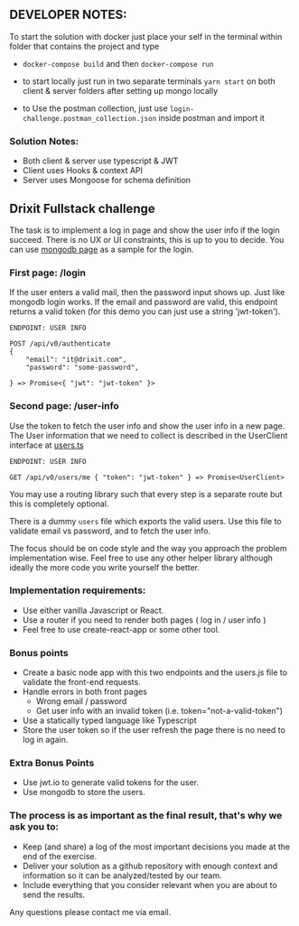 ## DEVELOPER NOTES:
To start the solution with docker just place your self in the terminal within folder that contains the project and type

- `docker-compose build`
and then
`docker-compose run`


- to start locally just run in two separate terminals
`yarn start` on both client & server folders after setting up mongo locally


- to Use the postman collection, just use `login-challenge.postman_collection.json` inside postman and import it

### Solution Notes:
- Both client & server use typescript & JWT
- Client uses Hooks & context API
- Server uses Mongoose for schema definition


## Drixit Fullstack challenge

The task is to implement a log in page and show the user info if the login succeed.
There is no UX or UI constraints, this is up to you to decide. You can use [mongodb page](https://account.mongodb.com/account/login) as a sample for the login.

### First page: /login

If the user enters a valid mail, then the password input shows up. Just like mongodb login works.
If the email and password are valid, this endpoint returns a valid token (for this demo you can just use a string 'jwt-token').

```
ENDPOINT: USER INFO

POST /api/v0/authenticate
{
	"email": "it@drixit.com",
	"password": "some-password",

} => Promise<{ "jwt": "jwt-token" }>
```

### Second page: /user-info
Use the token to fetch the user info and show the user info in a new page.
The User information that we need to collect is described in the UserClient interface at [users.ts](https://github.com/Drixit/challenge/blob/master/users.ts)

```
ENDPOINT: USER INFO

GET /api/v0/users/me { "token": "jwt-token" } => Promise<UserClient>
````
You may use a routing library such that every step is a separate route but this is completely optional.

There is a dummy `users` file which exports the valid users.
Use this file to validate email vs password, and to fetch the user info.

The focus should be on code style and the way you approach the problem implementation wise.
Feel free to use any other helper library although ideally the more code you write yourself the better.

### Implementation requirements:
- Use either vanilla Javascript or React.
- Use a router if you need to render both pages ( log in / user info )
- Feel free to use create-react-app or some other tool.


### Bonus points
- Create a basic node app with this two endpoints and the users.js file to validate the front-end requests.
- Handle errors in both front pages
	- Wrong email / password
	- Get user info with an invalid token (i.e. token="not-a-valid-token")
- Use a statically typed language like Typescript
- Store the user token so if the user refresh the page there is no need to log in again.

### Extra Bonus Points
- Use jwt.io to generate valid tokens for the user.
- Use mongodb to store the users.

### The process is as important as the final result, that's why we ask you to:
- Keep (and share) a log of the most important decisions you made at the end of the exercise.
- Deliver your solution as a github repository with enough context and information so it can be analyzed/tested by our team.
- Include everything that you consider relevant when you are about to send the results.


Any questions please contact me via email.
